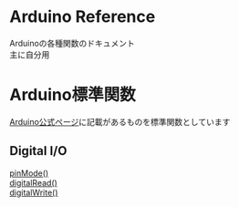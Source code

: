 # Arduino Reference

Arduinoの各種関数のドキュメント  
主に自分用

# Arduino標準関数

[Arduino公式ページ](https://www.arduino.cc/reference/en/)に記載があるものを標準関数としています

## **Digital I/O**

[pinMode()](./pinMode)  
[digitalRead()](./digitalRead)  
[digitalWrite()](./digitalWrite)
